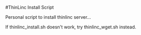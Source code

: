 #ThinLinc Install Script

Personal script to install thinlinc server...

If thinlinc_install.sh doesn't work, try thinlinc_wget.sh instead.
